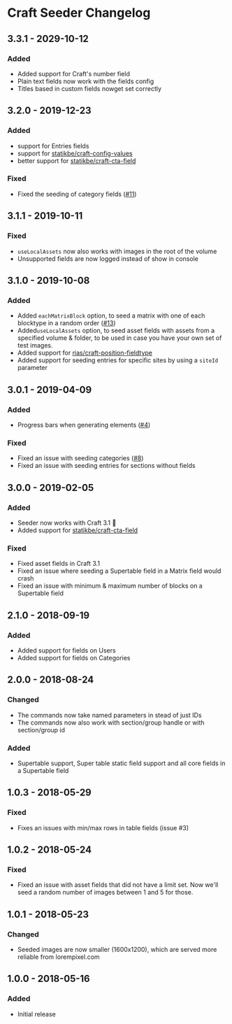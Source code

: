 # Craft Seeder Changelog

## 3.3.1 - 2029-10-12
### Added
- Added support for Craft's number field
- Plain text fields now work with the fields config
- Titles based in custom fields nowget set correctly 


## 3.2.0 - 2019-12-23
### Added
- support for Entries fields
- support for [statikbe/craft-config-values](https://github.com/statikbe/craft-config-values)
- better support for [statikbe/craft-cta-field](https://github.com/statikbe/craft3-ctafield)
### Fixed
- Fixed the seeding of category fields ([#11](https://github.com/studioespresso/craft3-seeder/issues/11))

## 3.1.1 - 2019-10-11
### Fixed
- `useLocalAssets` now also works with images in the root of the volume
- Unsupported fields are now logged instead of show in console

## 3.1.0 - 2019-10-08
### Added
- Added `eachMatrixBlock` option, to seed a matrix with one of each blocktype in a random order ([#13](https://github.com/studioespresso/craft3-seeder/issues/13))
- Added`useLocalAssets` option, to seed asset fields with assets from a specified volume & folder, to be used in case you have your own set of test images.
- Added support for [rias/craft-position-fieldtype](https://github.com/Rias500/craft-position-fieldtype)
- Added support for seeding entries for specific sites by using a `siteId` parameter

## 3.0.1 - 2019-04-09

### Added
- Progress bars when generating elements ([#4](https://github.com/studioespresso/craft3-seeder/issues/4))

### Fixed
- Fixed an issue with seeding categories ([#8](https://github.com/studioespresso/craft3-seeder/issues/8))
- Fixed an issue with seeding entries for sections without fields

## 3.0.0 - 2019-02-05

### Added
- Seeder now works with Craft 3.1 🎉
- Added support for [statikbe/craft-cta-field](https://github.com/statikbe/craft3-ctafield)
### Fixed
- Fixed asset fields in Craft 3.1
- Fixed an issue where seeding a Supertable field in a Matrix field would crash
- Fixed an issue with minimum & maximum number of blocks on a Supertable field

## 2.1.0 - 2018-09-19

### Added
- Added support for fields on Users
- Added support for fields on Categories

## 2.0.0 - 2018-08-24
### Changed
- The commands now take named parameters in stead of just IDs
- The commands now also work with section/group handle or with section/group id
### Added
- Supertable support, Super table static field support and all core fields in a Supertable field

## 1.0.3 - 2018-05-29
### Fixed
- Fixes an issues with min/max rows in table fields (issue #3)

## 1.0.2 - 2018-05-24
### Fixed
- Fixed an issue with asset fields that did not have a limit set. Now we'll seed a random number of images between 1 and 5 for those.

## 1.0.1 - 2018-05-23
### Changed
- Seeded images are now smaller (1600x1200), which are served more reliable from lorempixel.com

## 1.0.0 - 2018-05-16
### Added
- Initial release
